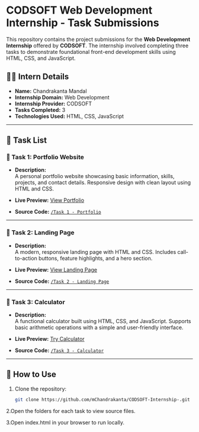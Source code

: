 # CODSOFT Web Development Internship - Task Submissions

This repository contains the project submissions for the **Web Development Internship** offered by **CODSOFT**. The internship involved completing three tasks to demonstrate foundational front-end development skills using HTML, CSS, and JavaScript.

## 🧑‍💻 Intern Details

- **Name:** Chandrakanta Mandal  
- **Internship Domain:** Web Development  
- **Internship Provider:** CODSOFT  
- **Tasks Completed:** 3  
- **Technologies Used:** HTML, CSS, JavaScript

---

## 📌 Task List

### 🔹 Task 1: Portfolio Website

- **Description:**  
  A personal portfolio website showcasing basic information, skills, projects, and contact details. Responsive design with clean layout using HTML and CSS.

- **Live Preview:** [View Portfolio](#) <!-- Replace # with GitHub Pages or other live link if deployed -->
- **Source Code:** [`/Task 1 - Portfolio`](https://github.com/mChandrakanta/CODSOFT-Internship/tree/37764e327c07782a571e766ea3abf3cac2a9e42c/INTERNSHIP/Portfolio)

---

### 🔹 Task 2: Landing Page

- **Description:**  
  A modern, responsive landing page with HTML and CSS. Includes call-to-action buttons, feature highlights, and a hero section.

- **Live Preview:** [View Landing Page](#)
- **Source Code:** [`/Task 2 - Landing Page`](https://github.com/mChandrakanta/CODSOFT-Internship/tree/37764e327c07782a571e766ea3abf3cac2a9e42c/INTERNSHIP/Landing%20Page)

---

### 🔹 Task 3: Calculator

- **Description:**  
  A functional calculator built using HTML, CSS, and JavaScript. Supports basic arithmetic operations with a simple and user-friendly interface.

- **Live Preview:** [Try Calculator](#)
- **Source Code:** [`/Task 3 - Calculator`](https://github.com/mChandrakanta/CODSOFT-Internship/tree/37764e327c07782a571e766ea3abf3cac2a9e42c/INTERNSHIP/Calculator)

---

## 📝 How to Use

1. Clone the repository:
   ```bash
   git clone https://github.com/mChandrakanta/CODSOFT-Internship-.git

2.Open the folders for each task to view source files.

3.Open index.html in your browser to run locally.
